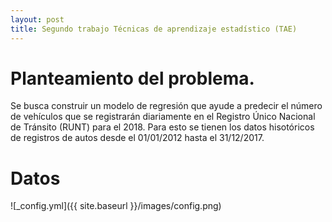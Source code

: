 ```yaml
---
layout: post
title: Segundo trabajo Técnicas de aprendizaje estadístico (TAE)
---
```


# Planteamiento del problema.

Se busca construir un modelo de regresión que ayude a predecir el número de vehículos que se registrarán
diariamente en el Registro Único Nacional de Tránsito (RUNT) para el 2018. Para esto se tienen los datos
hisotóricos de registros de autos desde el 01/01/2012 hasta el 31/12/2017.

# Datos

![_config.yml]({{ site.baseurl }}/images/config.png)
